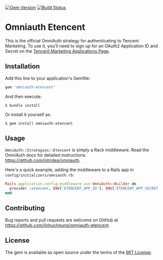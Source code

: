 [![Gem Version](https://badge.fury.io/rb/omniauth-etencent.svg)](https://badge.fury.io/rb/omniauth-etencent)
[![Build Status](https://github.com/jinhucheung/omniauth-etencent/actions/workflows/main.yml/badge.svg)](https://github.com/jinhucheung/omniauth-etencent/actions)

# Omniauth Etencent

This is the official OmniAuth strategy for authenticating to Tencent Marketing. To use it, you'll need to sign up for an OAuth2 Application ID and Secret on the [Tencent Marketing Applications Page](https://developers.e.qq.com/app).

## Installation

Add this line to your application's Gemfile:

```ruby
gem 'omniauth-etencent'
```

And then execute:

```
$ bundle install
```

Or install it yourself as:

```
$ gem install omniauth-etencent
```

## Usage

`OmniAuth::Strategies::Etencent` is simply a Rack middleware. Read the OmniAuth docs for detailed instructions: https://github.com/intridea/omniauth.

Here's a quick example, adding the middleware to a Rails app in `config/initializers/omniauth.rb`:

```ruby
Rails.application.config.middleware.use OmniAuth::Builder do
  provider :etencent, ENV['ETENCENT_APP_ID'], ENV['ETENCENT_APP_SECRET']
end
```

## Contributing

Bug reports and pull requests are welcome on GitHub at https://github.com/jinhucheung/omniauth-etencent.

## License

The gem is available as open source under the terms of the [MIT License](https://opensource.org/licenses/MIT).
